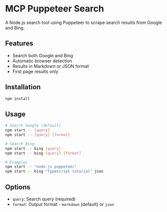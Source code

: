 # MCP Puppeteer Search

A Node.js search tool using Puppeteer to scrape search results from Google and Bing.

## Features

- Search both Google and Bing
- Automatic browser detection
- Results in Markdown or JSON format
- First page results only

## Installation

```bash
npm install
```

## Usage

```bash
# Search Google (default)
npm start -- [query]
npm start -- [query] [format]

# Search Bing 
npm start -- bing [query]
npm start -- bing [query] [format]

# Examples
npm start -- "node.js puppeteer"
npm start -- bing "typescript tutorial" json
```

## Options

- `query`: Search query (required)
- `format`: Output format - `markdown` (default) or `json`